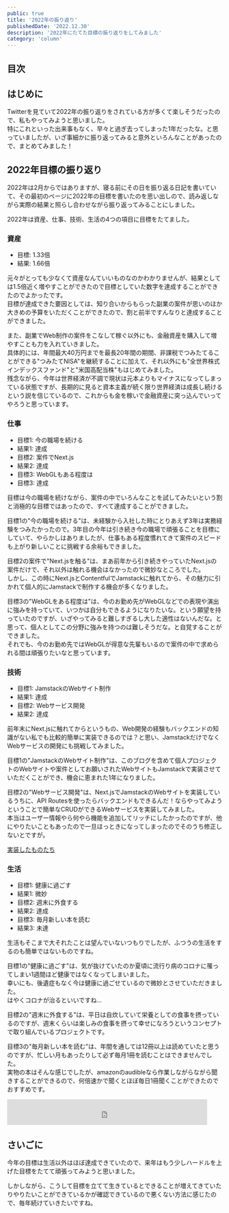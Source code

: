 ```yaml
---
public: true
title: '2022年の振り返り'
publishedDate: '2022.12.30'
description: '2022年にたてた目標の振り返りをしてみました'
category: 'column'
---
```


## 目次

## はじめに

Twitterを見ていて2022年の振り返りをされている方が多くて楽しそうだったので、私もやってみようと思いました。  
特にこれといった出来事もなく、早々と過ぎ去ってしまった1年だったな。と思っていましたが、いざ事細かに振り返ってみると意外といろんなことがあったので、まとめてみました！  

## 2022年目標の振り返り

2022年は2月からではありますが、寝る前にその日を振り返る日記を書いていて、その最初のページに2022年の目標を書いたのを思い出しので、読み返しながら実際の結果と照らし合わせながら振り返ってみることにしました。  

2022年は資産、仕事、技術、生活の4つの項目に目標をたてました。

### 資産

- 目標: 1.33倍
- 結果: 1.66倍

元々がとっても少なくて資産なんていいものなのかわかりませんが、結果としては1.5倍近く増やすことができたので目標としていた数字を達成することができたのでよかったです。  
目標が達成できた要因としては、知り合いからもらった副業の案件が思いのほか大きめの予算をいただくことができたので、割と前半ですんなりと達成することができました。  
  
また、副業でWeb制作の案件をこなして稼ぐ以外にも、金融資産を購入して増やすことも力を入れていきました。  
具体的には、年間最大40万円までを最長20年間の期間、非課税でつみたてることができる"つみたてNISA"を継続することに加えて、それ以外にも"全世界株式インデックスファンド"と"米国高配当株"もはじめてみました。  
残念ながら、今年は世界経済が不調で現状は元本よりもマイナスになってしまっている状態ですが、長期的に見ると資本主義が続く限り世界経済は成長し続けるという説を信じているので、これからも金を稼いで金融資産に突っ込んでいってやろうと思っています。

### 仕事

- 目標1: 今の職場を続ける
- 結果1: 達成
- 目標2: 案件でNext.js
- 結果2: 達成
- 目標3: WebGLもある程度は
- 目標3: 達成

目標は今の職場を続けながら、案件の中でいろんなことを試してみたいという割と消極的な目標ではあったので、すべて達成することができました。  
  
目標1の"今の職場を続ける"は、未経験から入社した時にとりあえず3年は実務経験をつみたかったので。3年目の今年は引き続き今の職場で頑張ることを目標にしていて、やらかしはありましたが、仕事もある程度慣れてきて案件のスピードも上がり新しいことに挑戦する余裕もできました。  

目標2の案件で"Next.jsを触る"は、まあ前年から引き続きやっていたNext.jsの案件だけで、それ以外は触れる機会はなかったので微妙なところでした。  
しかし、この時にNext.jsとContentfulでJamstackに触れてから、その魅力に引かれて個人的にJamstackで制作する機会が多くなりました。

目標3の"WebGLをある程度は"は、今のお勤め先がWebGLなどでの表現や演出に強みを持っていて、いつかは自分もできるようになりたいな。という願望を持っていたのですが、いざやってみると難しすぎるし大した適性はないんだな。と思って、個人としてこの分野に強みを持つのは難しそうだな。と自覚することができました。  
それでも、今のお勤め先ではWebGLが得意な先輩もいるので案件の中で求められる間は頑張りたいなと思っています。

### 技術

- 目標1: JamstackのWebサイト制作
- 結果1: 達成
- 目標2: Webサービス開発
- 結果2: 達成

前年末にNext.jsに触れてからというもの、Web開発の経験もバックエンドの知識がない私でも比較的簡単に実装できるのでは？と思い、JamstackだけでなくWebサービスの開発にも挑戦してみました。  

目標1の"JamstackのWebサイト制作"は、このブログを含めて個人プロジェクトのWebサイトや案件としてお願いされたWebサイトもJamstackで実装させていただくことができ、機会に恵まれた1年になりました。  

目標2の"Webサービス開発"は、Next.jsでJamstackのWebサイトを実装しているうちに、API Routesを使ったらバックエンドもできるんだ！ならやってみようということで簡単なCRUDができるWebサービスを実装してみました。  
本当はユーザー情報やら何やら機能を追加してリッチにしたかったのですが、他にやりたいこともあったので一旦ほっときになってしまったのでそのうち修正しないとですが。

[実装したものたち](https://www.komosyu.dev/works)  
  

### 生活

- 目標1: 健康に過ごす
- 結果1: 微妙
- 目標2: 週末に外食する
- 結果2: 達成
- 目標3: 毎月新しい本を読む
- 結果3: 未達

生活もそこまで大それたことは望んでいないつもりでしたが、ふつうの生活をするのも簡単ではないものですね。  

目標1の"健康に過ごす"は、気が抜けていたのか夏頃に流行り病のコロナに罹ってしまい1週間ほど健康ではなくなってしまいました。  
幸いにも、後遺症もなく今は健康に過ごせているので微妙とさせていただきました。  
はやくコロナが治るといいですね…  
  
目標2の"週末に外食する"は、平日は自炊していて栄養としての食事を摂っているのですが、週末くらいは楽しみの食事を摂って幸せになろうというコンセプトで取り組んでいるプロジェクトです。  

目標3の"毎月新しい本を読む"は、年間を通しては12冊以上は読めていたと思うのですが、忙しい月もあったりして必ず毎月1冊を読むことはできませんでした。  
実物の本はそんな感じでしたが、amazonのaudibleなら作業しながらながら聞きすることができるので、何倍速かで聞くとほぼ毎日1冊聞くことができたのでおすすめです。

<iframe src="https://rcm-fe.amazon-adsystem.com/e/cm?o=9&p=13&l=ur1&category=audible&banner=07J5KH0DSN7BCRWR0F82&f=ifr&linkID=8b2599de903d536d9eaf624d6783dad6&t=komosyu464905-22&tracking_id=komosyu464905-22" width="468" height="60" scrolling="no" border="0" marginwidth="0" style="border:none;" frameborder="0" sandbox="allow-scripts allow-same-origin allow-popups allow-top-navigation-by-user-activation"></iframe>

## さいごに

今年の目標は生活以外はほぼ達成できていたので、来年はもう少しハードルを上げた目標をたてて頑張ってみようと思いました。  
  
しかしながら、こうして目標を立てて生きているとできることが増えてきていたりやりたいことができているかが確認できているので悪くない方法に感じたので、毎年続けていきたいですね。  

